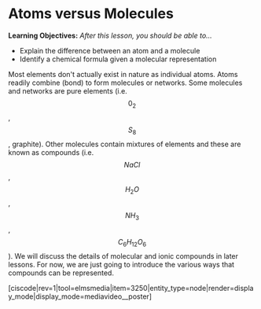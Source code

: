 # Atoms versus Molecules

**Learning Objectives:** _After this lesson, you should be able to…_

* Explain the difference between an atom and a molecule
* Identify a chemical formula given a molecular representation


Most elements don't actually exist in nature as individual atoms.  Atoms readily combine (bond) to form molecules or networks.  Some molecules and networks are pure elements (i.e. $$0_2$$, $$S_8$$, graphite).  Other molecules contain mixtures of elements and these are known as compounds (i.e. $$NaCl$$, $$H_2O$$, $$NH_3$$, $$C_6H_{12}O_6$$).  We will discuss the details of molecular and ionic compounds in later lessons.  For now, we are just going to introduce the various ways that compounds can be represented.

<media-video>[ciscode|rev=1|tool=elmsmedia|item=3250|entity_type=node|render=display_mode|display_mode=mediavideo__poster]</media-video>
 

 